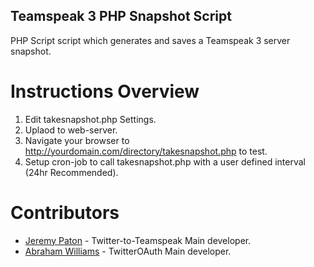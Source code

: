 Teamspeak 3 PHP Snapshot Script
------------

PHP Script script which generates and saves a Teamspeak 3 server snapshot.

Instructions Overview
=============

1. Edit takesnapshot.php Settings.
2. Uplaod to web-server.
5. Navigate your browser to http://yourdomain.com/directory/takesnapshot.php to test.
6. Setup cron-job to call takesnapshot.php with a user defined interval (24hr Recommended).

Contributors
============
* [Jeremy Paton](http://jeremypaton.com) - Twitter-to-Teamspeak Main developer.
* [Abraham Williams](https://twitter.com/abraham) - TwitterOAuth Main developer.